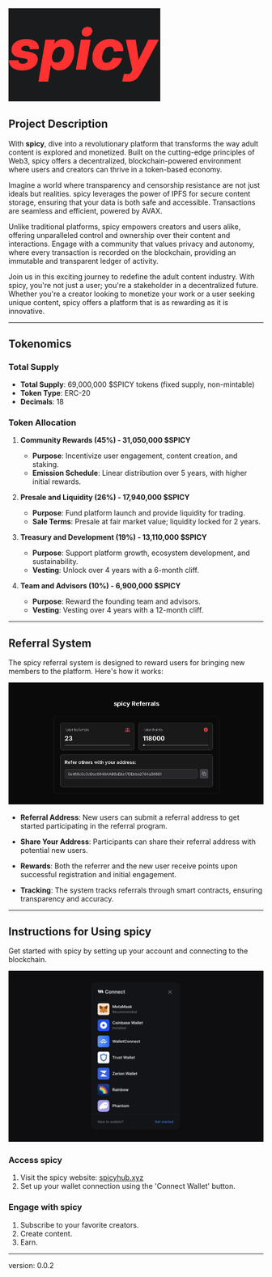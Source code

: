 <img src="./spicy-docs-banner.png" alt="spicy Logo" width="300" />

## Project Description

With **spicy**, dive into a revolutionary platform that transforms the way adult content is explored and monetized. Built on the cutting-edge principles of Web3, spicy offers a decentralized, blockchain-powered environment where users and creators can thrive in a token-based economy. 

Imagine a world where transparency and censorship resistance are not just ideals but realities. spicy leverages the power of IPFS for secure content storage, ensuring that your data is both safe and accessible. Transactions are seamless and efficient, powered by AVAX.

Unlike traditional platforms, spicy empowers creators and users alike, offering unparalleled control and ownership over their content and interactions. Engage with a community that values privacy and autonomy, where every transaction is recorded on the blockchain, providing an immutable and transparent ledger of activity.

Join us in this exciting journey to redefine the adult content industry. With spicy, you're not just a user; you're a stakeholder in a decentralized future. Whether you're a creator looking to monetize your work or a user seeking unique content, spicy offers a platform that is as rewarding as it is innovative.


---

## Tokenomics

### Total Supply

- **Total Supply**: 69,000,000 $SPICY tokens (fixed supply, non-mintable)
- **Token Type**: ERC-20
- **Decimals**: 18


### Token Allocation

1. **Community Rewards (45%) - 31,050,000 $SPICY**
   - **Purpose**: Incentivize user engagement, content creation, and staking.
   - **Emission Schedule**: Linear distribution over 5 years, with higher initial rewards.

2. **Presale and Liquidity (26%) - 17,940,000 $SPICY**
   - **Purpose**: Fund platform launch and provide liquidity for trading.
   - **Sale Terms**: Presale at fair market value; liquidity locked for 2 years.

3. **Treasury and Development (19%) - 13,110,000 $SPICY**
   - **Purpose**: Support platform growth, ecosystem development, and sustainability.
   - **Vesting**: Unlock over 4 years with a 6-month cliff.

4. **Team and Advisors (10%) - 6,900,000 $SPICY**
   - **Purpose**: Reward the founding team and advisors.
   - **Vesting**: Vesting over 4 years with a 12-month cliff.


---

## Referral System

The spicy referral system is designed to reward users for bringing new members to the platform. Here's how it works:

<img src="./referral-system.png" alt="Referral System" width="600" />

- **Referral Address**: New users can submit a referral address to get started participating in the referral program.

- **Share Your Address**: Participants can share their referral address with potential new users.

- **Rewards**: Both the referrer and the new user receive points upon successful registration and initial engagement.

- **Tracking**: The system tracks referrals through smart contracts, ensuring transparency and accuracy.

---

## Instructions for Using spicy

Get started with spicy by setting up your account and connecting to the blockchain.

<img src="./connect-wallet-thirdweb.png" alt="Connect wallet thirdweb" width="600" />

### Access spicy

1. Visit the spicy website: [spicyhub.xyz](https://spicyhub.xyz)
2. Set up your wallet connection using the 'Connect Wallet' button.

### Engage with spicy

1. Subscribe to your favorite creators.
2. Create content.
3. Earn.

---

version: 0.0.2


